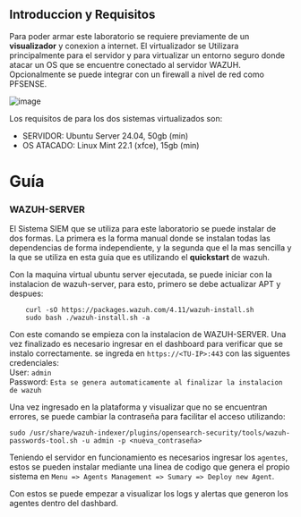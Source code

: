 ## Introduccion y Requisitos

Para poder armar este laboratorio se requiere previamente de un **visualizador** y conexion a internet. El virtualizador se Utilizara principalmente para el servidor y para virtualizar un entorno seguro donde atacar un OS que se encuentre conectado al servidor WAZUH.
Opcionalmente se puede integrar con un firewall a nivel de red como PFSENSE.

![image](https://github.com/user-attachments/assets/424f93ea-db53-47dc-b347-b29e03054b32)

Los requisitos de para los dos sistemas virtualizados son:
- SERVIDOR: Ubuntu Server 24.04, 50gb (min)
- OS ATACADO: Linux Mint 22.1 (xfce), 15gb (min)

# Guía

### WAZUH-SERVER
El Sistema SIEM que se utiliza para este laboratorio se puede instalar de dos formas. La primera es la forma manual donde se instalan todas las dependencias de forma independiente, y la segunda que el la mas sencilla y la que se utiliza en esta guia que es utilizando el **quickstart** de wazuh.

Con la maquina virtual ubuntu server ejecutada, se puede iniciar con la instalacion de wazuh-server, para esto, primero se debe actualizar APT y despues:

```shell
    curl -sO https://packages.wazuh.com/4.11/wazuh-install.sh
    sudo bash ./wazuh-install.sh -a
```
Con este comando se empieza con la instalacion de WAZUH-SERVER. Una vez finalizado es necesario ingresar en el dashboard para verificar que se instalo correctamente. se ingreda en `https://<TU-IP>:443` con las siguentes credenciales:</br>
User: `admin`</br>
Password: `Esta se genera automaticamente al finalizar la instalacion de wazuh`

Una vez ingresado en la plataforma y visualizar que no se encuentran errores, se puede cambiar la contraseña para facilitar el acceso utilizando:

```shell
sudo /usr/share/wazuh-indexer/plugins/opensearch-security/tools/wazuh-passwords-tool.sh -u admin -p <nueva_contraseña>
```

Teniendo el servidor en funcionamiento es necesarios ingresar los `agentes`, estos se pueden instalar mediante una linea de codigo que genera el propio sistema en `Menu => Agents Management => Sumary => Deploy new Agent`.

Con estos se puede empezar a visualizar los logs y alertas que generon los agentes dentro del dashbard.











